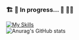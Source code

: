 ### 🏗️ 🚧 In progress... 🚧 👷‍♂️
[![My Skills](https://skills.thijs.gg/icons?i=react,ts,html,css,nodejs,js,c,figma,java&theme=dark)](https://skills.thijs.gg)  
![Anurag's GitHub stats](https://github-readme-stats.vercel.app/api?username=14g0&count_private=true&show_icons=true&theme=chartreuse-dark)
<!--
**14g0/14g0** is a ✨ _special_ ✨ repository because its `README.md` (this file) appears on your GitHub profile.

Here are some ideas to get you started:

- 🔭 I’m currently working on ...
- 🌱 I’m currently learning ...
- 👯 I’m looking to collaborate on ...
- 🤔 I’m looking for help with ...
- 💬 Ask me about ...
- 📫 How to reach me: ...
- 😄 Pronouns: ...
- ⚡ Fun fact: ...
-->
